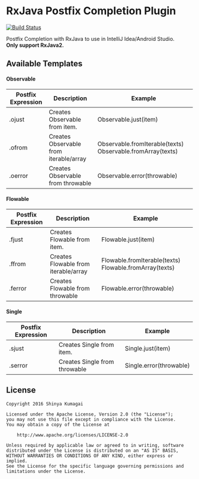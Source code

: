 # RxJava Postfix Completion Plugin
[![Build Status](https://travis-ci.org/droibit/rxjava-postfix-plugin.svg?branch=develop)](https://travis-ci.org/droibit/rxjava-postfix-plugin)

Postfix Completion with RxJava to use in IntelliJ Idea/Android Studio.  
**Only support RxJava2.**

## Available Templates

#### Observable

|Postfix Expression|Description|Example|
|------------------|-----------|-------|
|.ojust|Creates Observable from item.|Observable.just(item)|
|.ofrom|Creates Observable from iterable/array|Observable.fromIterable(texts)  Observable.fromArray(texts)|
|.oerror|Creates Observable from throwable|Observable.error(throwable)|

#### Flowable

|Postfix Expression|Description|Example|
|------------------|-----------|-------|
|.fjust|Creates Flowable from item.|Flowable.just(item)|
|.ffrom|Creates Flowable from iterable/array|Flowable.fromIterable(texts)  Flowable.fromArray(texts)|
|.ferror|Creates Flowable from throwable|Flowable.error(throwable)|

#### Single

|Postfix Expression|Description|Example|
|------------------|-----------|-------|
|.sjust|Creates Single from item.|Single.just(item)|
|.serror|Creates Single from throwable|Single.error(throwable)|

## License

    Copyright 2016 Shinya Kumagai

    Licensed under the Apache License, Version 2.0 (the "License");
    you may not use this file except in compliance with the License.
    You may obtain a copy of the License at

        http://www.apache.org/licenses/LICENSE-2.0

    Unless required by applicable law or agreed to in writing, software
    distributed under the License is distributed on an "AS IS" BASIS,
    WITHOUT WARRANTIES OR CONDITIONS OF ANY KIND, either express or implied.
    See the License for the specific language governing permissions and
    limitations under the License.
